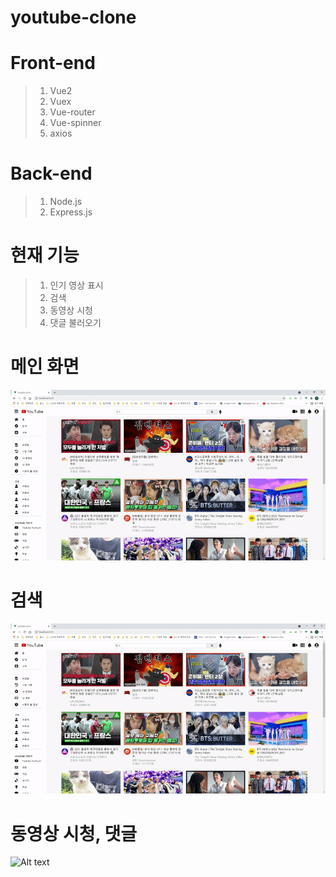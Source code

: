 # youtube-clone

# Front-end

> 1. Vue2
> 2. Vuex
> 3. Vue-router
> 4. Vue-spinner
> 5. axios

# Back-end

> 1. Node.js
> 2. Express.js

# 현재 기능

> 1. 인기 영상 표시
> 2. 검색
> 3. 동영상 시청
> 4. 댓글 불러오기

# 메인 화면

![Alt text](/gif/main.gif)

# 검색

![Alt text](/gif/search.gif)

# 동영상 시청, 댓글

![Alt text](/gif/video.gif)
